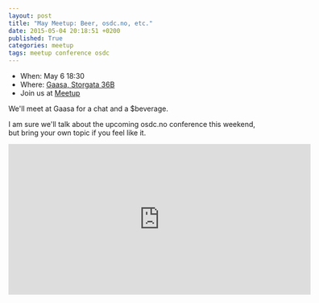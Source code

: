 ```yaml
---
layout: post
title: "May Meetup: Beer, osdc.no, etc."
date: 2015-05-04 20:18:51 +0200
published: True
categories: meetup
tags: meetup conference osdc
---
```


* When: May 6 18:30
* Where: [Gaasa, Storgata 36B](https://maps.google.com/maps?f=q&hl=en&q=Storgata+36B%2C+Oslo%2C+NO)
* Join us at [Meetup](https://www.meetup.com/Oslo-pm/events/222300937/)

We&#39;ll meet at Gaasa for a chat and a $beverage.

I am sure we&#39;ll talk about the upcoming osdc.no conference this weekend, but bring your own topic if you feel like it.

<iframe class="google-maps" src="https://www.google.com/maps/embed/v1/place?q=q=Storgata+36B%2C+Oslo%2C+NO&key=AIzaSyASIjsQVcDWLnkdszZ-yw13Qcs-iFk8Q4Y" width="600" height="300" frameborder="0" allowfullscreen></iframe>
